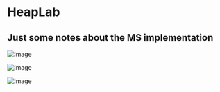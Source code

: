 # HeapLab

## Just some notes about the MS implementation

![image](https://github.com/wilsonneto-dev/MinHeap/assets/20674439/187a2340-d05b-4212-b521-4a1851dbceeb)

![image](https://github.com/wilsonneto-dev/MinHeap/assets/20674439/0b11039e-a778-4485-a9b1-1ded2d087933)

![image](https://github.com/wilsonneto-dev/MinHeap/assets/20674439/c1e2dac1-370d-46c0-bab1-7cdb10fba6c0)

